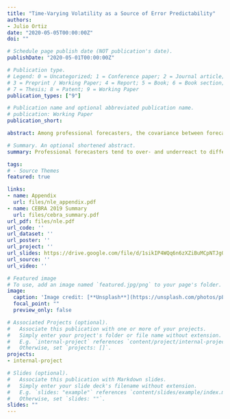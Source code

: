 ```yaml
---
title: "Time-Varying Volatility as a Source of Error Predictability"
authors:
- Julio Ortiz
date: "2020-05-05T00:00:00Z"
doi: ""

# Schedule page publish date (NOT publication's date).
publishDate: "2020-05-01T00:00:00Z"

# Publication type.
# Legend: 0 = Uncategorized; 1 = Conference paper; 2 = Journal article;
# 3 = Preprint / Working Paper; 4 = Report; 5 = Book; 6 = Book section;
# 7 = Thesis; 8 = Patent; 9 = Working Paper
publication_types: ["9"]

# Publication name and optional abbreviated publication name.
# publication: Working Paper
publication_short: 

abstract: Among professional forecasters, the covariance between forecast errors and revisions can be negative or positive depending on the macroeconomic variable in question. I show that these apparent over- and underreactions can arise simultaneously in a noisy information environment with unobserved volatility and heterogeneity in forecasting models. Under such dynamics, the use of different models among forecasters can be rationalized by costly adoption of more sophisticated methods. The scope for overreactions is found to be decreasing in the signal-to-noise ratio. I provide empirical evidence and calibration results consistent with this mechanism and conclude that modeling relevant nonlinearities can serve as a way of making sense of the observed heterogeneity in reported forecasts.

# Summary. An optional shortened abstract.
summary: Professional forecasters tend to over- and underreact to different macroeconomic variables. A model that incorporates unobserved time varying volatility is able replicate this fact. I find that a key determinant of over- and underreactions is the underlying signal-to-noise ratio.

tags:
# - Source Themes
featured: true

links:
- name: Appendix
  url: files/nle_appendix.pdf
- name: CEBRA 2019 Summary
  url: files/cebra_summary.pdf
url_pdf: files/nle.pdf
url_code: ''
url_dataset: ''
url_poster: ''
url_project: ''
url_slides: https://drive.google.com/file/d/1sikIP4WQq6n6zXZiBuMCpNTJgQs16qIr/view?usp=sharing
url_source: ''
url_video: ''

# Featured image
# To use, add an image named `featured.jpg/png` to your page's folder. 
image:
  caption: 'Image credit: [**Unsplash**](https://unsplash.com/photos/pLCdAaMFLTE)'
  focal_point: ""
  preview_only: false

# Associated Projects (optional).
#   Associate this publication with one or more of your projects.
#   Simply enter your project's folder or file name without extension.
#   E.g. `internal-project` references `content/project/internal-project/index.md`.
#   Otherwise, set `projects: []`.
projects:
- internal-project

# Slides (optional).
#   Associate this publication with Markdown slides.
#   Simply enter your slide deck's filename without extension.
#   E.g. `slides: "example"` references `content/slides/example/index.md`.
#   Otherwise, set `slides: ""`.
slides: ""
---
```

